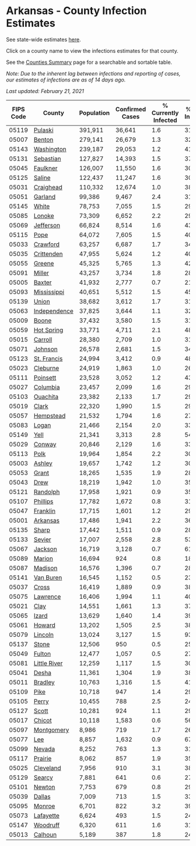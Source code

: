 # Arkansas - County Infection Estimates

See state-wide estimates [here](/infections/us-ar).

Click on a county name to view the infections estimates for that county.

See the [Counties Summary](/infections/summary-counties) page for a searchable and sortable table.

*Note: Due to the inherent lag between infections and reporting of cases, our estimates of infections are as of 14 days ago.*

*Last updated: February 21, 2021*

|   FIPS Code |                       County |   Population |   Confirmed Cases |   % Currently Infected |   % Total Infected |
|-------------|------------------------------|--------------|-------------------|------------------------|--------------------|
|       05119 |           [Pulaski](pulaski) |      391,911 |            36,641 |                    1.6 |               31.6 |
|       05007 |             [Benton](benton) |      279,141 |            26,679 |                    1.3 |               32.3 |
|       05143 |     [Washington](washington) |      239,187 |            29,053 |                    1.2 |               41.3 |
|       05131 |       [Sebastian](sebastian) |      127,827 |            14,393 |                    1.5 |               37.6 |
|       05045 |         [Faulkner](faulkner) |      126,007 |            11,550 |                    1.6 |               30.5 |
|       05125 |             [Saline](saline) |      122,437 |            11,247 |                    1.6 |               30.4 |
|       05031 |       [Craighead](craighead) |      110,332 |            12,674 |                    1.0 |               38.2 |
|       05051 |           [Garland](garland) |       99,386 |             9,467 |                    2.4 |               31.6 |
|       05145 |               [White](white) |       78,753 |             7,055 |                    1.5 |               29.4 |
|       05085 |             [Lonoke](lonoke) |       73,309 |             6,652 |                    2.2 |               29.7 |
|       05069 |       [Jefferson](jefferson) |       66,824 |             8,514 |                    1.6 |               43.3 |
|       05115 |                 [Pope](pope) |       64,072 |             7,605 |                    1.5 |               40.1 |
|       05033 |         [Crawford](crawford) |       63,257 |             6,687 |                    1.7 |               34.8 |
|       05035 |     [Crittenden](crittenden) |       47,955 |             5,624 |                    1.2 |               40.8 |
|       05055 |             [Greene](greene) |       45,325 |             5,765 |                    1.3 |               42.0 |
|       05091 |             [Miller](miller) |       43,257 |             3,734 |                    1.8 |               28.6 |
|       05005 |             [Baxter](baxter) |       41,932 |             2,777 |                    0.7 |               21.6 |
|       05093 |   [Mississippi](mississippi) |       40,651 |             5,512 |                    1.5 |               45.7 |
|       05139 |               [Union](union) |       38,682 |             3,612 |                    1.7 |               31.3 |
|       05063 | [Independence](independence) |       37,825 |             3,644 |                    1.1 |               32.2 |
|       05009 |               [Boone](boone) |       37,432 |             3,580 |                    1.5 |               31.3 |
|       05059 |     [Hot Spring](hot-spring) |       33,771 |             4,711 |                    2.1 |               48.8 |
|       05015 |           [Carroll](carroll) |       28,380 |             2,709 |                    1.0 |               31.8 |
|       05071 |           [Johnson](johnson) |       26,578 |             2,681 |                    1.5 |               34.5 |
|       05123 |   [St. Francis](st.-francis) |       24,994 |             3,412 |                    0.9 |               48.6 |
|       05023 |         [Cleburne](cleburne) |       24,919 |             1,863 |                    1.0 |               26.4 |
|       05111 |         [Poinsett](poinsett) |       23,528 |             3,052 |                    1.2 |               43.1 |
|       05027 |         [Columbia](columbia) |       23,457 |             2,099 |                    1.6 |               29.5 |
|       05103 |         [Ouachita](ouachita) |       23,382 |             2,133 |                    1.7 |               29.9 |
|       05019 |               [Clark](clark) |       22,320 |             1,990 |                    1.5 |               29.8 |
|       05057 |       [Hempstead](hempstead) |       21,532 |             1,794 |                    1.6 |               27.5 |
|       05083 |               [Logan](logan) |       21,466 |             2,154 |                    2.0 |               33.3 |
|       05149 |                 [Yell](yell) |       21,341 |             3,313 |                    2.8 |               54.0 |
|       05029 |             [Conway](conway) |       20,846 |             2,129 |                    1.6 |               33.9 |
|       05113 |                 [Polk](polk) |       19,964 |             1,854 |                    2.2 |               30.6 |
|       05003 |             [Ashley](ashley) |       19,657 |             1,742 |                    1.2 |               30.0 |
|       05053 |               [Grant](grant) |       18,265 |             1,535 |                    1.9 |               28.0 |
|       05043 |                 [Drew](drew) |       18,219 |             1,942 |                    1.0 |               35.7 |
|       05121 |         [Randolph](randolph) |       17,958 |             1,921 |                    0.9 |               35.6 |
|       05107 |         [Phillips](phillips) |       17,782 |             1,672 |                    0.8 |               31.7 |
|       05047 |         [Franklin](franklin) |       17,715 |             1,601 |                    1.2 |               29.5 |
|       05001 |         [Arkansas](arkansas) |       17,486 |             1,941 |                    2.2 |               36.5 |
|       05135 |               [Sharp](sharp) |       17,442 |             1,511 |                    0.9 |               28.8 |
|       05133 |             [Sevier](sevier) |       17,007 |             2,558 |                    2.8 |               53.0 |
|       05067 |           [Jackson](jackson) |       16,719 |             3,128 |                    0.7 |               61.3 |
|       05089 |             [Marion](marion) |       16,694 |               924 |                    0.8 |               18.1 |
|       05087 |           [Madison](madison) |       16,576 |             1,396 |                    0.7 |               28.6 |
|       05141 |       [Van Buren](van-buren) |       16,545 |             1,152 |                    0.5 |               23.7 |
|       05037 |               [Cross](cross) |       16,419 |             1,889 |                    0.9 |               38.5 |
|       05075 |         [Lawrence](lawrence) |       16,406 |             1,994 |                    1.1 |               40.6 |
|       05021 |                 [Clay](clay) |       14,551 |             1,661 |                    1.3 |               37.7 |
|       05065 |               [Izard](izard) |       13,629 |             1,640 |                    1.4 |               39.3 |
|       05061 |             [Howard](howard) |       13,202 |             1,505 |                    2.5 |               38.7 |
|       05079 |           [Lincoln](lincoln) |       13,024 |             3,127 |                    1.5 |               93.4 |
|       05137 |               [Stone](stone) |       12,506 |               950 |                    0.5 |               25.4 |
|       05049 |             [Fulton](fulton) |       12,477 |             1,057 |                    0.5 |               27.8 |
|       05081 | [Little River](little-river) |       12,259 |             1,117 |                    1.5 |               30.5 |
|       05041 |               [Desha](desha) |       11,361 |             1,304 |                    1.9 |               38.6 |
|       05011 |           [Bradley](bradley) |       10,763 |             1,316 |                    1.5 |               41.7 |
|       05109 |                 [Pike](pike) |       10,718 |               947 |                    1.4 |               29.4 |
|       05105 |               [Perry](perry) |       10,455 |               788 |                    2.5 |               24.7 |
|       05127 |               [Scott](scott) |       10,281 |               924 |                    1.1 |               29.5 |
|       05017 |             [Chicot](chicot) |       10,118 |             1,583 |                    0.6 |               56.1 |
|       05097 |     [Montgomery](montgomery) |        8,986 |               719 |                    1.7 |               26.2 |
|       05077 |                   [Lee](lee) |        8,857 |             1,632 |                    0.9 |               67.7 |
|       05099 |             [Nevada](nevada) |        8,252 |               763 |                    1.3 |               31.2 |
|       05117 |           [Prairie](prairie) |        8,062 |               857 |                    1.9 |               35.1 |
|       05025 |       [Cleveland](cleveland) |        7,956 |               910 |                    3.1 |               38.1 |
|       05129 |             [Searcy](searcy) |        7,881 |               641 |                    0.6 |               27.1 |
|       05101 |             [Newton](newton) |        7,753 |               679 |                    0.8 |               29.2 |
|       05039 |             [Dallas](dallas) |        7,009 |               713 |                    1.5 |               33.8 |
|       05095 |             [Monroe](monroe) |        6,701 |               822 |                    3.2 |               39.8 |
|       05073 |       [Lafayette](lafayette) |        6,624 |               493 |                    1.5 |               24.6 |
|       05147 |         [Woodruff](woodruff) |        6,320 |               611 |                    1.6 |               31.3 |
|       05013 |           [Calhoun](calhoun) |        5,189 |               387 |                    1.8 |               24.3 |